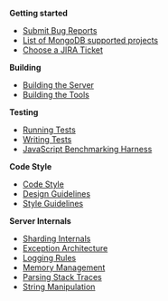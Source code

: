 **Getting started**
* [Submit Bug Reports](Submit-Bug-Reports)
* [List of MongoDB supported projects](Choose-A-Project)
* [Choose a JIRA Ticket](Choose-A-Jira-Ticket)

**Building**
* [Building the Server](Build-Mongodb-From-Source)
* [Building the Tools](Build-Tools-From-Source)

**Testing**
* [Running Tests](Test-The-Mongodb-Server)
* [Writing Tests](Write-Tests-For-Server-Code)
* [JavaScript Benchmarking Harness](JavaScript-Benchmarking-Harness)

**Code Style**
* [Code Style](Server-Code-Style)
* [Design Guidelines](Server-Design-Guidelines)
* [Style Guidelines](Style-Guidelines)

**Server Internals**
* [Sharding Internals](Sharding-Internals)
* [Exception Architecture](Server-Exception-Architecture)
* [Logging Rules](Server-Logging-Rules)
* [Memory Management](Server-Memory-Management)
* [Parsing Stack Traces](Parsing-Stack-Traces)
* [String Manipulation](Server-String-Manipulation)
